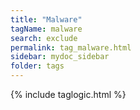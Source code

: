 ```yaml
---
title: "Malware"
tagName: malware
search: exclude
permalink: tag_malware.html
sidebar: mydoc_sidebar
folder: tags
---
```

{% include taglogic.html %}